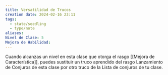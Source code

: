 ```yaml
---
title: Versatilidad de Trucos
creation date: 2024-02-16 23:11
tags:
  - state/seedling
  - type/note
aliases: 
Nivel de Clase: 5
Mejora de Habilidad:
---
```

Cuando alcanzas un nivel en esta clase que otorga el rasgo [[Mejora de Característica]], puedes sustituir un truco aprendido del rasgo Lanzamiento de Conjuros de esta clase por otro truco de la Lista de conjuros de tu clase.

